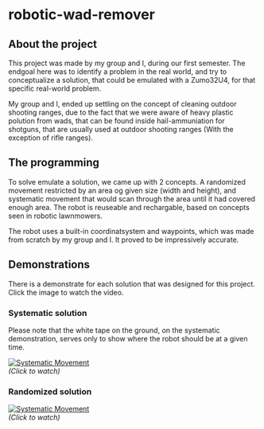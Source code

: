 # robotic-wad-remover

## About the project
This project was made by my group and I, during our first semester. The endgoal here was to identify a problem in the real world,
and try to conceptualize a solution, that could be emulated with a Zumo32U4, for that specific real-world problem.

My group and I, ended up settling on the concept of cleaning outdoor shooting ranges, due to the fact that we were aware of heavy plastic polution from wads, that can be found inside hail-ammuniation for shotguns, that are usually used at outdoor shooting ranges (With the exception of rifle ranges).

## The programming
To solve emulate a solution, we came up with 2 concepts. A randomized movement restricted by an area og given size (width and height), and systematic movement that would
scan through the area until it had covered enough area. The robot is reuseable and rechargable, based on concepts seen in robotic lawnmowers.

The robot uses a built-in coordinatsystem and waypoints, which was made from scratch by my group and I. It proved to be impressively accurate.

## Demonstrations

There is a demonstrate for each solution that was designed for this project. Click the image to watch the video.

### Systematic solution
Please note that the white tape on the ground, on the systematic demonstration, serves only to show where the robot should be at a given time.


[![Systematic Movement](https://img.youtube.com/vi/zFcbfM9z1Tc/0.jpg)](https://www.youtube.com/watch?v=zFcbfM9z1Tc)\
_(Click to watch)_


### Randomized solution

[![Systematic Movement](https://img.youtube.com/vi/gbJ69IQ7XTc/0.jpg)](https://www.youtube.com/shorts/gbJ69IQ7XTc)\
_(Click to watch)_
